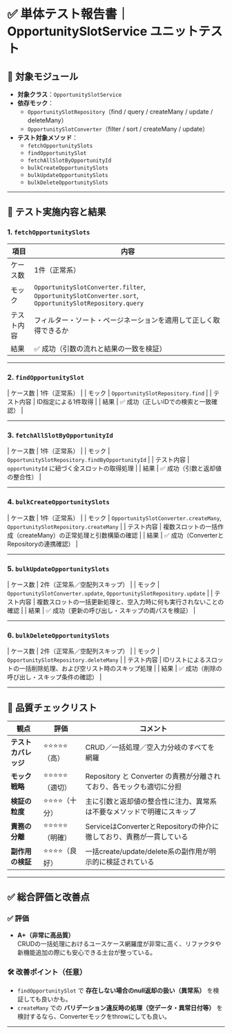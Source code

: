 # ✅ 単体テスト報告書｜OpportunitySlotService ユニットテスト

## 📌 対象モジュール

- **対象クラス**：`OpportunitySlotService`
- **依存モック**：
    - `OpportunitySlotRepository`（find / query / createMany / update / deleteMany）
    - `OpportunitySlotConverter`（filter / sort / createMany / update）
- **テスト対象メソッド**：
    - `fetchOpportunitySlots`
    - `findOpportunitySlot`
    - `fetchAllSlotByOpportunityId`
    - `bulkCreateOpportunitySlots`
    - `bulkUpdateOpportunitySlots`
    - `bulkDeleteOpportunitySlots`

---

## 🧪 テスト実施内容と結果

### 1. `fetchOpportunitySlots`

| 項目 | 内容 |
|------|------|
| ケース数 | 1件（正常系） |
| モック | `OpportunitySlotConverter.filter`, `OpportunitySlotConverter.sort`, `OpportunitySlotRepository.query` |
| テスト内容 | フィルター・ソート・ページネーションを適用して正しく取得できるか |
| 結果 | ✅ 成功（引数の流れと結果の一致を検証） |

---

### 2. `findOpportunitySlot`

| ケース数 | 1件（正常系） |
| モック | `OpportunitySlotRepository.find` |
| テスト内容 | ID指定による1件取得 |
| 結果 | ✅ 成功（正しいIDでの検索と一致確認） |

---

### 3. `fetchAllSlotByOpportunityId`

| ケース数 | 1件（正常系） |
| モック | `OpportunitySlotRepository.findByOpportunityId` |
| テスト内容 | `opportunityId` に紐づく全スロットの取得処理 |
| 結果 | ✅ 成功（引数と返却値の整合性） |

---

### 4. `bulkCreateOpportunitySlots`

| ケース数 | 1件（正常系） |
| モック | `OpportunitySlotConverter.createMany`, `OpportunitySlotRepository.createMany` |
| テスト内容 | 複数スロットの一括作成（createMany）の正常処理と引数構築の確認 |
| 結果 | ✅ 成功（ConverterとRepositoryの連携確認） |

---

### 5. `bulkUpdateOpportunitySlots`

| ケース数 | 2件（正常系／空配列スキップ） |
| モック | `OpportunitySlotConverter.update`, `OpportunitySlotRepository.update` |
| テスト内容 | 複数スロットの一括更新処理と、空入力時に何も実行されないことの確認 |
| 結果 | ✅ 成功（更新の呼び出し・スキップの両パスを検証） |

---

### 6. `bulkDeleteOpportunitySlots`

| ケース数 | 2件（正常系／空配列スキップ） |
| モック | `OpportunitySlotRepository.deleteMany` |
| テスト内容 | IDリストによるスロットの一括削除処理、および空リスト時のスキップ処理 |
| 結果 | ✅ 成功（削除の呼び出し・スキップ条件の確認） |

---

## 🧪 品質チェックリスト

| 観点 | 評価 | コメント |
|------|------|----------|
| **テストカバレッジ** | ⭐️⭐️⭐️⭐️⭐️（高） | CRUD／一括処理／空入力分岐のすべてを網羅 |
| **モック戦略** | ⭐️⭐️⭐️⭐️⭐️（適切） | Repository と Converter の責務が分離されており、各モックも適切に分担 |
| **検証の粒度** | ⭐️⭐️⭐️⭐️（十分） | 主に引数と返却値の整合性に注力、異常系は不要なメソッドで明確にスキップ |
| **責務の分離** | ⭐️⭐️⭐️⭐️⭐️（明確） | ServiceはConverterとRepositoryの仲介に徹しており、責務が一貫している |
| **副作用の検証** | ⭐️⭐️⭐️⭐️（良好） | 一括create/update/delete系の副作用が明示的に検証されている |

---

## ✅ 総合評価と改善点

### ✅ 評価

- **A+（非常に高品質）**  
  CRUDの一括処理におけるユースケース網羅度が非常に高く、リファクタや新機能追加の際にも安心できる土台が整っている。

### 🛠 改善ポイント（任意）

- `findOpportunitySlot` で **存在しない場合のnull返却の扱い（異常系）** を検証しても良いかも。
- `createMany` での **バリデーション違反時の処理（空データ・異常日付等）** を検討するなら、Converterモックをthrowにしても良い。

---
